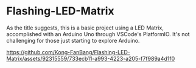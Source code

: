 # Flashing-LED-Matrix
As the title suggests, this is a basic project using a LED Matrix, accomplished with an Arduino Uno through VSCode's PlatformIO. It's not challenging for those just starting to explore Arduino.


https://github.com/Kong-FanBang/Flashing-LED-Matrix/assets/92315559/733ecb11-a993-4223-a205-f7f989a4d1f0

